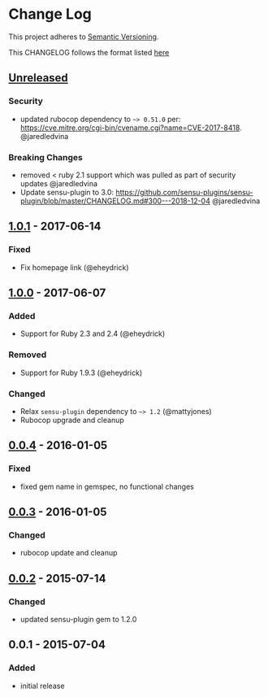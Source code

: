 # Change Log
This project adheres to [Semantic Versioning](http://semver.org/).

This CHANGELOG follows the format listed [here](https://github.com/sensu-plugins/community/blob/master/HOW_WE_CHANGELOG.md)

## [Unreleased]
### Security
- updated rubocop dependency to `~> 0.51.0` per: https://cve.mitre.org/cgi-bin/cvename.cgi?name=CVE-2017-8418. @jaredledvina

### Breaking Changes
- removed < ruby 2.1 support which was pulled as part of security updates @jaredledvina
- Update sensu-plugin to 3.0: https://github.com/sensu-plugins/sensu-plugin/blob/master/CHANGELOG.md#300---2018-12-04 @jaredledvina

## [1.0.1] - 2017-06-14
### Fixed
- Fix homepage link (@eheydrick)

## [1.0.0] - 2017-06-07
### Added
- Support for Ruby 2.3 and 2.4 (@eheydrick)

### Removed
- Support for Ruby 1.9.3 (@eheydrick)

### Changed
- Relax `sensu-plugin` dependency to `~> 1.2` (@mattyjones)
- Rubocop upgrade and cleanup

## [0.0.4] - 2016-01-05
### Fixed
- fixed gem name in gemspec, no functional changes

## [0.0.3] - 2016-01-05
### Changed
- rubocop update and cleanup

## [0.0.2] - 2015-07-14
### Changed
- updated sensu-plugin gem to 1.2.0

## 0.0.1 - 2015-07-04
### Added
- initial release

[Unreleased]: https://github.com/sensu-plugins/sensu-plugins-selinux/compare/1.0.1...HEAD
[1.0.1]: https://github.com/sensu-plugins/sensu-plugins-selinux/compare/1.0.0...1.0.1
[1.0.0]: https://github.com/sensu-plugins/sensu-plugins-selinux/compare/0.0.4...1.0.0
[0.0.4]: https://github.com/sensu-plugins/sensu-plugins-selinux/compare/0.0.3...0.0.4
[0.0.3]: https://github.com/sensu-plugins/sensu-plugins-selinux/compare/0.0.2...0.0.3
[0.0.2]: https://github.com/sensu-plugins/sensu-plugins-selinux/compare/0.0.1...0.0.2
